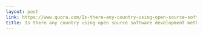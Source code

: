 ```yaml
---
layout: post
link: https://www.quora.com/Is-there-any-country-using-open-source-software-development-methods-to-create-tools-for-public-administration
title: Is there any country using open source software development methods to create tools for public administration? - Quora
---
```


